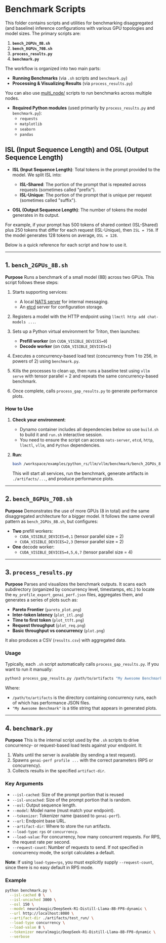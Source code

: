<!--
SPDX-FileCopyrightText: Copyright (c) 2025 NVIDIA CORPORATION & AFFILIATES. All rights reserved.
SPDX-License-Identifier: Apache-2.0

Licensed under the Apache License, Version 2.0 (the "License");
you may not use this file except in compliance with the License.
You may obtain a copy of the License at

http://www.apache.org/licenses/LICENSE-2.0

Unless required by applicable law or agreed to in writing, software
distributed under the License is distributed on an "AS IS" BASIS,
WITHOUT WARRANTIES OR CONDITIONS OF ANY KIND, either express or implied.
See the License for the specific language governing permissions and
limitations under the License.
-->

# Benchmark Scripts

This folder contains scripts and utilities for benchmarking disaggregated (and baseline) inference configurations with various GPU topologies and model sizes. The primary scripts are:

1. **`bench_2GPUs_8B.sh`**
2. **`bench_8GPUs_70B.sh`**
3. **`process_results.py`**
4. **`benchmark.py`**

The workflow is organized into two main parts:
- **Running Benchmarks** (via `.sh` scripts and `benchmark.py`)
- **Processing & Visualizing Results** (via `process_results.py`)

You can also use [multi_node/](multi_node/) scripts to run benchmarks across multiple nodes.

- **Required Python modules** (used primarily by `process_results.py` and `benchmark.py`):
  - `requests`
  - `matplotlib`
  - `seaborn`
  - `pandas`

## ISL (Input Sequence Length) and OSL (Output Sequence Length)

- **ISL (Input Sequence Length)**: Total tokens in the prompt provided to the model. We split ISL into:
  - **ISL-Shared**: The portion of the prompt that is repeated across requests (sometimes called "prefix").
  - **ISL-Unique**: The portion of the prompt that is unique per request (sometimes called "suffix").

- **OSL (Output Sequence Length)**: The number of tokens the model generates in its output.

For example, if your prompt has 500 tokens of shared context (ISL-Shared) plus 250 tokens that differ for each request (ISL-Unique), then `ISL = 750`. If the model generates 128 tokens on average, `OSL = 128`.


Below is a quick reference for each script and how to use it.

---

## 1. `bench_2GPUs_8B.sh`

**Purpose**
Runs a benchmark of a small model (8B) across two GPUs. This script follows these steps:

1. Starts supporting services:
   - A local [NATS server](https://nats.io/) for internal messaging.
   - An [etcd](https://etcd.io/) server for configuration storage.

2. Registers a model with the HTTP endpoint using `llmctl http add chat-models ...`.

3. Sets up a Python virtual environment for Triton, then launches:
   - **Prefill worker** (on `CUDA_VISIBLE_DEVICES=0`)
   - **Decode worker** (on `CUDA_VISIBLE_DEVICES=1`)

4. Executes a concurrency-based load test (concurrency from 1 to 256, in powers of 2) using `benchmark.py`.

5. Kills the processes to clean up, then runs a baseline test using `vllm serve` with tensor parallel = 2 and repeats the same concurrency-based benchmark.

6. Once complete, calls `process_gap_results.py` to generate performance plots.

### How to Use

1. **Check your environment**:
   - Dynamo container includes all dependencies below so use ``build.sh`` to build it and ``run.sh`` interactive session.
   - You need to ensure the script can access `nats-server`, `etcd`, `http`, `llmctl`, `vllm`, and `Python` dependencies.

2. **Run**:
   ```bash
   bash /workspace/examples/python_rs/llm/vllm/benchmark/bench_2GPUs_8B.sh
   ```
   This will start all services, run the benchmark, generate artifacts in `./artifacts/...`, and produce performance plots.


---

## 2. `bench_8GPUs_70B.sh`

**Purpose**
Demonstrates the use of more GPUs (8 in total) and the same disaggregated architecture for a bigger model. It follows the same overall pattern as `bench_2GPUs_8B.sh`, but configures:

- **Two** prefill workers:
  - `CUDA_VISIBLE_DEVICES=0,1` (tensor parallel size = 2)
  - `CUDA_VISIBLE_DEVICES=2,3` (tensor parallel size = 2)
- **One** decode worker:
  - `CUDA_VISIBLE_DEVICES=4,5,6,7` (tensor parallel size = 4)

---

## 3. `process_results.py`

**Purpose**
Parses and visualizes the benchmark outputs. It scans each subdirectory (organized by concurrency level, timestamps, etc.) to locate the `my_profile_export_genai_perf.json` files, aggregates them, and generates a series of plots such as:

- **Pareto Frontier** (`pareto_plot.png`)
- **Inter-token latency** (`plot_itl.png`)
- **Time to first token** (`plot_ttft.png`)
- **Request throughput** (`plot_req.png`)
- **Basic throughput vs concurrency** (`plot.png`)

It also produces a CSV (`results.csv`) with aggregated data.

### Usage

Typically, each `.sh` script automatically calls `process_gap_results.py`. If you want to run it manually:

```bash
python3 process_gap_results.py /path/to/artifacts "My Awesome Benchmark"
```

Where:
- `/path/to/artifacts` is the directory containing concurrency runs, each of which has performance JSON files.
- `"My Awesome Benchmark"` is a title string that appears in generated plots.

---

## 4. `benchmark.py`

**Purpose**
This is the internal script used by the `.sh` scripts to drive concurrency- or request-based load tests against your endpoint. It:

1. Waits until the server is available (by sending a test request).
2. Spawns `genai-perf profile ...` with the correct parameters (RPS or concurrency).
3. Collects results in the specified `artifact-dir`.

### Key Arguments

- `--isl-cached`: Size of the prompt portion that is reused
- `--isl-uncached`: Size of the prompt portion that is random.
- `--osl`: Output sequence length.
- `--model`: Model name (must match your endpoint).
- `--tokenizer`: Tokenizer name (passed to `genai-perf`).
- `--url`: Endpoint base URL.
- `--artifact-dir`: Where to store the run artifacts.
- `--load-type`: `rps` or `concurrency`.
- `--load-value`: For concurrency, how many concurrent requests. For RPS, the request rate per second.
- `--request-count`: Number of requests to send. If not specified in concurrency mode, the script calculates a default.

**Note**: If using `load-type=rps`, you must explicitly supply `--request-count`, since there is no easy default in RPS mode.

### Example

```bash
python benchmark.py \
  --isl-cached 0 \
  --isl-uncached 3000 \
  --osl 150 \
  --model neuralmagic/DeepSeek-R1-Distill-Llama-8B-FP8-dynamic \
  --url http://localhost:8080 \
  --artifact-dir ./artifacts/test_run/ \
  --load-type concurrency \
  --load-value 8 \
  --tokenizer neuralmagic/DeepSeek-R1-Distill-Llama-8B-FP8-dynamic \
  --verbose
```

